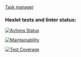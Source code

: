 [Task manager](https://python-project-52-6tqq.onrender.com)

### Hexlet tests and linter status:
[![Actions Status](https://github.com/alisa-kz/python-project-52/actions/workflows/hexlet-check.yml/badge.svg)](https://github.com/alisa-kz/python-project-52/actions)

[![Maintainability](https://api.codeclimate.com/v1/badges/b91d455e3bf84a4b4a3b/maintainability)](https://codeclimate.com/github/alisa-kz/python-project-52/maintainability)

[![Test Coverage](https://api.codeclimate.com/v1/badges/b91d455e3bf84a4b4a3b/test_coverage)](https://codeclimate.com/github/alisa-kz/python-project-52/test_coverage)